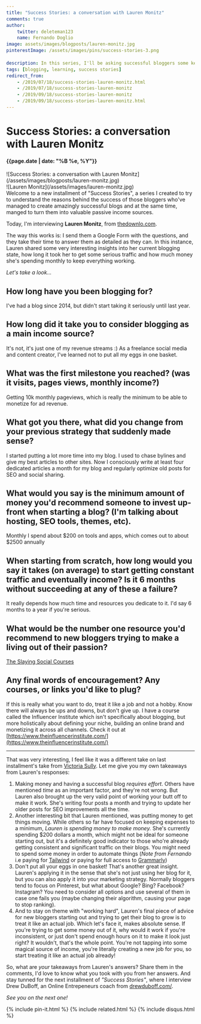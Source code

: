 ```yaml
---
title: "Success Stories: a conversation with Lauren Monitz"
comments: true
author:
    twitter: deleteman123
    name: Fernando Doglio
image: assets/images/blogposts/lauren-monitz.jpg
pinterestImage: /assets/images/pins/success-stories-3.png

description: In this series, I'll be asking successful bloggers some key questions to try to understand the mistery behind their success. If you're just starting this might be a great opportunity to learn from the great ones! Today I'm interviewing Lauren Monitz from thedownlo.com.
tags: [blogging, learning, success stories]
redirect_from:
    - /2019/07/18/success-stories-lauren-monitz.html
    - /2019/07/18/success-stories-lauren-monitz
    - /2019/09/18/success-stories-lauren-monitz
    - /2019/09/18/success-stories-lauren-monitz.html
---
```


# Success Stories: a conversation with Lauren Monitz
#### {{page.date | date: "%B %e, %Y"}}

<div class="post-header-img" markdown="1">
![Success Stories: a conversation with Lauren Monitz](/assets/images/blogposts/lauren-monitz.jpg)
</div>


<div class="about-with-picture" markdown="1">
![Lauren Monitz](/assets/images/lauren-monitz.jpg)
</div>
Welcome to a new installment of "Success Stories", a series I created to try to understand the reasons behind the success of those bloggers who've managed to create amazingly successful blogs and at the same time, manged to turn them into valuable passive income sources.

Today, I'm interviewing **Lauren Monitz**, from [thedownlo.com](http://thedownlo.com).

The way this works is: I send them a Google Form with the questions, and they take their time to answer them as detailed as they can. In this instance, Lauren shared some very interesting insights into her current blogging state, how long it took her to get some serious traffic and how much money she's spending monthly to keep everything working.

<p class="clear"/>

_Let's take a look..._

## How long have you been blogging for?	
I've had a blog since 2014, but didn't start taking it seriously until last year.

## How long did it take you to consider blogging as a main income source?	
It's not, it's just one of my revenue streams :) As a freelance social media and content creator, I've learned not to put all my eggs in one basket.

## What was the first milestone you reached? (was it visits, pages views, monthly income?)	
Getting 10k monthly pageviews, which is really the minimum to be able to monetize for ad revenue.

## What got you there, what did you change from your previous strategy that suddenly made sense?	
I started putting a lot more time into my blog. I used to chase bylines and give my best articles to other sites. Now I consciously write at least four dedicated articles a month for my blog and regularly optimize old posts for SEO and social sharing.

## What would you say is the minimum amount of money  you'd recommend someone to invest up-front when starting a blog? (I'm talking about hosting, SEO tools, themes, etc).	
Monthly I spend about $200 on tools and apps, which comes out to about  $2500 annually


## When starting from scratch, how long would  you say it takes (on average) to start getting constant traffic and eventually income? Is it 6 months without succeeding at any of these a failure?	
It really depends how much time and resources you dedicate to it. I'd say 6 months to a year if you're serious.


## What would be the number one resource you'd recommend to new bloggers trying to make a living out of their passion?	
[The Slaying Social Courses](https://slaying-social.teachable.com/?affcode=172451_ow5d7gwr&fbclid=IwAR09twOQvc9gUvfs2azwCADnYbbqRW2vGW6-ebbo_SAL9eko-drZWWBxE1E)


## Any final words of encouragement? Any courses, or links you'd like to plug?
If this is really what you want to do, treat it like a job and not a hobby. Know there will always be ups and downs, but don't give up. I have a course called the Influencer Institute which isn't specifically about blogging, but more holistically about defining your niche, building an online brand and monetizing it across all channels. Check it out at [https://www.theinfluencerinstitute.com/](https://www.theinfluencerinstitute.com/)



---

That was very interesting, I feel like it was a different take on last installment's take from [Victoria Sully](https://www.mywritingcorner.net/2019/07/18/success-stories-victoria-sully/).
Let me give you my own takeaways from Lauren's responses:

1. Making money and having a successful blog _requires effort_. Others have mentioned _time_ as an important factor, and they're not wrong. But Lauren also brought up the very valid point of working your butt off to make it work. She's writing four posts a month and trying to update her older posts for SEO improvements all the time.
2. Another interesting bit that Lauren mentioned, was putting money to get things moving. While others so far have focused on keeping expenses to a minimum, _Lauren is spending money to make money._ She's currently spending $200 dollars a month, which might not be ideal for someone starting out, but it's a definitely good indicator to those who're already getting consistent and significant traffic on their blogs. You might need to spend some money in order to automate things (_Note from Fernando_ i.e paying for [Tailwind](https://tailwindapp.com/) or paying for full access to [Grammarly](https://grammarly.go2cloud.org/aff_c?offer_id=3&aff_id=42324))
3. Don't put all your eggs in one basket! That's another great insight. Lauren's applying it in the sense that she's not just using her blog for it, but you can also apply it into your marketing strategy. Normally bloggers tend to focus on Pinterest, but what about Google? Bing? Facebook? Instagram? You need to consider all options and use several of them in case one fails you (maybe changing their algorithm, causing your page to stop ranking).
4. And to stay on theme with "working hard", Lauren's final piece of advice for new bloggers starting out and trying to get their blog to grow is to treat it like an actual job. Which let's face it, makes absolute sense. If you're trying to get some money out of it, why would it work if you're inconsistent, or just don't spend enough hours on it to make it look just right? It wouldn't, that's the whole point. You're not tapping into some magical source of income, you're literally creating a new job for you, so start treating it like an actual job already!


So, what are _your_ takeaways from Lauren's answers? Share them in the comments, I'd love to know what you took with you from her answers.
And stay tunned for the next installment of _"Success Stories"_, where I interview Drew DuBoff, an Online Entrepeneurs coach from [drewduboff.com/](https://drewduboff.com/).

_See you on the next one!_

<div class="sharethis-inline-share-buttons"></div>
                        
{% include pin-it.html %}
{% include related.html %}
{% include disqus.html %}
